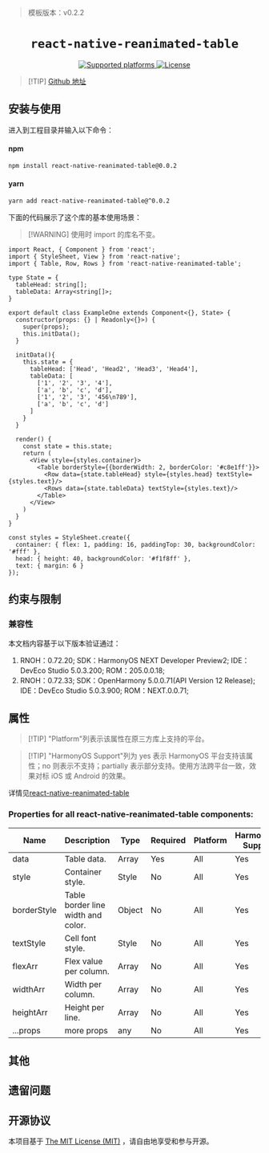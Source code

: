 > 模板版本：v0.2.2

<p align="center">
  <h1 align="center"> <code>react-native-reanimated-table</code> </h1>
</p>
<p align="center">
  <a href="https://github.com/dohooo/react-native-reanimated-table/blob/main">
        <img src="https://img.shields.io/badge/platforms-android%20|%20ios%20|%20harmony%20-lightgrey.svg" alt="Supported platforms" />
    </a>
    <a href="https://github.com/dohooo/react-native-reanimated-table/blob/main/LICENSE">
        <img src="https://img.shields.io/badge/license-MIT-green.svg" alt="License" />
    </a>
</p>



> [!TIP] [Github 地址](https://github.com/dohooo/react-native-reanimated-table)

## 安装与使用

进入到工程目录并输入以下命令：

<!-- tabs:start -->

####  npm

```bash
npm install react-native-reanimated-table@0.0.2
```

#### yarn

```bash
yarn add react-native-reanimated-table@^0.0.2
```

<!-- tabs:end -->

下面的代码展示了这个库的基本使用场景：

>[!WARNING] 使用时 import 的库名不变。

```tsx
import React, { Component } from 'react';
import { StyleSheet, View } from 'react-native';
import { Table, Row, Rows } from 'react-native-reanimated-table';

type State = {
  tableHead: string[];
  tableData: Array<string[]>;
}

export default class ExampleOne extends Component<{}, State> {
  constructor(props: {} | Readonly<{}>) {
    super(props);
    this.initData();
  }

  initData(){
    this.state = {
      tableHead: ['Head', 'Head2', 'Head3', 'Head4'],
      tableData: [
        ['1', '2', '3', '4'],
        ['a', 'b', 'c', 'd'],
        ['1', '2', '3', '456\n789'],
        ['a', 'b', 'c', 'd']
      ]
    }
  }

  render() {
    const state = this.state;
    return (
      <View style={styles.container}>
        <Table borderStyle={{borderWidth: 2, borderColor: '#c8e1ff'}}>
          <Row data={state.tableHead} style={styles.head} textStyle={styles.text}/>
          <Rows data={state.tableData} textStyle={styles.text}/>
        </Table>
      </View>
    )
  }
}

const styles = StyleSheet.create({
  container: { flex: 1, padding: 16, paddingTop: 30, backgroundColor: '#fff' },
  head: { height: 40, backgroundColor: '#f1f8ff' },
  text: { margin: 6 }
});
```

## 约束与限制

### 兼容性

本文档内容基于以下版本验证通过：

1. RNOH：0.72.20; SDK：HarmonyOS NEXT Developer Preview2; IDE：DevEco Studio 5.0.3.200; ROM：205.0.0.18;
2. RNOH：0.72.33; SDK：OpenHarmony 5.0.0.71(API Version 12 Release); IDE：DevEco Studio 5.0.3.900; ROM：NEXT.0.0.71;

## 属性

> [!TIP] "Platform"列表示该属性在原三方库上支持的平台。

> [!TIP] "HarmonyOS Support"列为 yes 表示 HarmonyOS 平台支持该属性；no 则表示不支持；partially 表示部分支持。使用方法跨平台一致，效果对标 iOS 或 Android 的效果。

详情见[react-native-reanimated-table](https://github.com/dohooo/react-native-reanimated-table)

### Properties for all react-native-reanimated-table components:

| Name                      | Description                                                  | **Type** | Required | Platform    | HarmonyOS Support |
| ------------------------- | ------------------------------------------------------------ | -------- | ----------- | ----------------- | ----------------- |
| data                      | Table data.                                                  | Array    | Yes | All         | Yes               |
| style                     | Container style.                                             | Style    | No | All         | Yes               |
| borderStyle               | Table border line width and color.                           | Object   | No | All         | Yes               |
| textStyle                 | Cell font style.                                             | Style    | No | All         | Yes               |
| flexArr                   | Flex value per column.                                       | Array    | No | All         | Yes               |
| widthArr                  | Width per column.                                            | Array    | No | All         | Yes               |
| heightArr                 | Height per line.                                             | Array    | No | All         | Yes               |
| ...props                  | more props                                                   | any      | No | All         | Yes               |


## 其他

## 遗留问题

## 开源协议

本项目基于 [The MIT License (MIT)](https://github.com/dohooo/react-native-reanimated-table/blob/main/LICENSE) ，请自由地享受和参与开源。